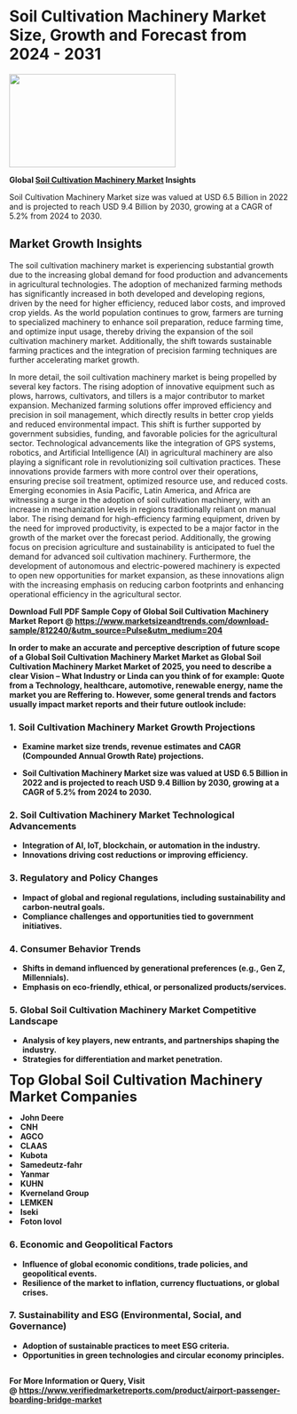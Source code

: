 <H1>Soil Cultivation Machinery Market Size, Growth and Forecast from 2024 - 2031</H1><img class="aligncenter size-medium wp-image-584254" src="https://thirdeyenews.in/wp-content/uploads/2024/09/Global-Market-Research-300x168.jpeg" alt="" width="300" height="168" /><p><strong>Global&nbsp;<a href="https://www.marketsizeandtrends.com/download-sample/812240/&amp;utm_source=Pulse&amp;utm_medium=204">Soil Cultivation Machinery Market</a> Insights</strong></p><p>Soil Cultivation Machinery Market size was valued at USD 6.5 Billion in 2022 and is projected to reach USD 9.4 Billion by 2030, growing at a CAGR of 5.2% from 2024 to 2030.</p><p><h2>Market Growth Insights</h2> <p>The soil cultivation machinery market is experiencing substantial growth due to the increasing global demand for food production and advancements in agricultural technologies. The adoption of mechanized farming methods has significantly increased in both developed and developing regions, driven by the need for higher efficiency, reduced labor costs, and improved crop yields. As the world population continues to grow, farmers are turning to specialized machinery to enhance soil preparation, reduce farming time, and optimize input usage, thereby driving the expansion of the soil cultivation machinery market. Additionally, the shift towards sustainable farming practices and the integration of precision farming techniques are further accelerating market growth.</p> <p><strong></strong></p> <p>In more detail, the soil cultivation machinery market is being propelled by several key factors. The rising adoption of innovative equipment such as plows, harrows, cultivators, and tillers is a major contributor to market expansion. Mechanized farming solutions offer improved efficiency and precision in soil management, which directly results in better crop yields and reduced environmental impact. This shift is further supported by government subsidies, funding, and favorable policies for the agricultural sector. Technological advancements like the integration of GPS systems, robotics, and Artificial Intelligence (AI) in agricultural machinery are also playing a significant role in revolutionizing soil cultivation practices. These innovations provide farmers with more control over their operations, ensuring precise soil treatment, optimized resource use, and reduced costs. Emerging economies in Asia Pacific, Latin America, and Africa are witnessing a surge in the adoption of soil cultivation machinery, with an increase in mechanization levels in regions traditionally reliant on manual labor. The rising demand for high-efficiency farming equipment, driven by the need for improved productivity, is expected to be a major factor in the growth of the market over the forecast period. Additionally, the growing focus on precision agriculture and sustainability is anticipated to fuel the demand for advanced soil cultivation machinery. Furthermore, the development of autonomous and electric-powered machinery is expected to open new opportunities for market expansion, as these innovations align with the increasing emphasis on reducing carbon footprints and enhancing operational efficiency in the agricultural sector.</p> <p><strong></p><p><span class=""><strong>Download Full PDF Sample Copy of Global Soil Cultivation Machinery Market Report</strong> @ <a href="https://www.marketsizeandtrends.com/download-sample/812240/&amp;utm_source=Pulse&amp;utm_medium=204" target="_blank">https://www.marketsizeandtrends.com/download-sample/812240/&amp;utm_source=Pulse&amp;utm_medium=204</a></span></p><p>In order to make an accurate and perceptive description of future scope of a Global&nbsp;Soil Cultivation Machinery Market Market as Global&nbsp;Soil Cultivation Machinery Market Market of 2025, you need to describe a clear Vision &ndash; What Industry or Linda can you think of for example: Quote from a Technology, healthcare, automotive, renewable energy, name the market you are Reffering to. However, some general trends and factors usually impact market reports and their future outlook include:</p><h3>1.&nbsp;<strong>Soil Cultivation Machinery Market Growth Projections</strong></h3><ul><li>Examine market size trends, revenue estimates and CAGR (Compounded Annual Growth Rate) projections.</li><li><p>Soil Cultivation Machinery Market size was valued at USD 6.5 Billion in 2022 and is projected to reach USD 9.4 Billion by 2030, growing at a CAGR of 5.2% from 2024 to 2030.</p></li></ul><h3>2.&nbsp;<strong>Soil Cultivation Machinery Market Technological Advancements</strong></h3><ul><li>Integration of AI, IoT, blockchain, or automation in the industry.</li><li>Innovations driving cost reductions or improving efficiency.</li></ul><h3>3.&nbsp;<strong>Regulatory and Policy Changes</strong></h3><ul><li>Impact of global and regional regulations, including sustainability and carbon-neutral goals.</li><li>Compliance challenges and opportunities tied to government initiatives.</li></ul><h3>4.&nbsp;<strong>Consumer Behavior Trends</strong></h3><ul><li>Shifts in demand influenced by generational preferences (e.g., Gen Z, Millennials).</li><li>Emphasis on eco-friendly, ethical, or personalized products/services.</li></ul><h3>5.&nbsp;<strong>Global Soil Cultivation Machinery Market Competitive Landscape</strong></h3><ul><li>Analysis of key players, new entrants, and partnerships shaping the industry.</li><li>Strategies for differentiation and market penetration.</li></ul><p data-pm-slice="1 1 []"><span style="color: inherit; font-family: inherit; font-size: 25px;">Top Global Soil Cultivation Machinery Market Companies</span></p><div class="" data-test-id=""><p><li>John Deere</li><li> CNH</li><li> AGCO</li><li> CLAAS</li><li> Kubota</li><li> Samedeutz-fahr</li><li> Yanmar</li><li> KUHN</li><li> Kverneland Group</li><li> LEMKEN</li><li> Iseki</li><li> Foton lovol</li></p></div><h3>6.&nbsp;<strong>Economic and Geopolitical Factors</strong></h3><ul><li>Influence of global economic conditions, trade policies, and geopolitical events.</li><li>Resilience of the market to inflation, currency fluctuations, or global crises.</li></ul><h3>7.&nbsp;<strong>Sustainability and ESG (Environmental, Social, and Governance)</strong></h3><ul><li>Adoption of sustainable practices to meet ESG criteria.</li><li>Opportunities in green technologies and circular economy principles.</li></ul><h2><strong style="font-size: 14px;">For More Information or Query, Visit @&nbsp;</strong><a style="background-color: #ffffff; font-size: 14px;" href="https://www.marketsizeandtrends.com/report/soil-cultivation-machinery-market/" target="_blank">https://www.verifiedmarketreports.com/product/airport-passenger-boarding-bridge-market</a></h2>
